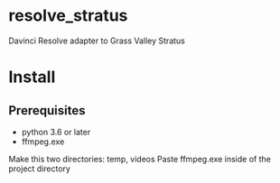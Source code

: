 # resolve_stratus
Davinci Resolve adapter to Grass Valley Stratus

# Install

## Prerequisites
- python 3.6 or later
- ffmpeg.exe

Make this two directories: temp, videos
Paste ffmpeg.exe inside of the project directory
